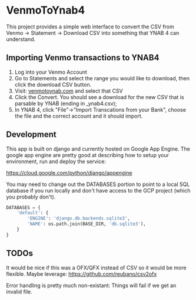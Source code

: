# VenmoToYnab4
This project provides a simple web interface to convert the CSV from Venmo -> Statement -> Download CSV into something that YNAB 4 can understand. 

## Importing Venmo transactions to YNAB4

1. Log into your Venmo Account 
2. Go to Statements and select the range you would like to download, then click the download CSV button. 
3. Visit: [venmotoynab.com](https://www.venmotoynab.com) and select that CSV 
4. Click the Convert. You should see a download for the new CSV that is parsable by YNAB (ending in _ynab4.csv); 
5. In YNAB 4, click "File"->"Import Transcations from your Bank", choose the file and the correct account and it should import. 

## Development

This app is built on django and currently hosted on Google App Engine. The google app engine are pretty good at describing how to setup your environment, run and deploy the service: 

https://cloud.google.com/python/django/appengine

You may need to change out the DATABASES portion to point to a local SQL database if you run locally and don't have access to the GCP project (which you probably don't). 
```Python
DATABASES = {
    'default': {
        'ENGINE': 'django.db.backends.sqlite3',
        'NAME': os.path.join(BASE_DIR, 'db.sqlite3'),
    }
}
```

## TODOs 

It would be nice if this was a OFX/QFX instead of CSV so it would be more flexible. Maybe leverage: https://github.com/reubano/csv2ofx

Error handling is pretty much non-existant: Things will fail if we get an invalid file. 

